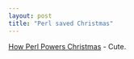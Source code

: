 ```yaml
---
layout: post
title: "Perl saved Christmas"
---
```




<a href="http://www.perl.com/pub/a/2002/12/18/hohoho.html">How Perl Powers Christmas</a> - Cute.


